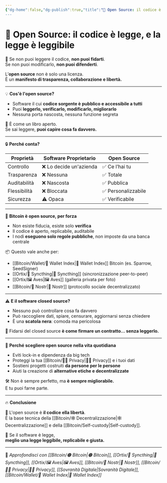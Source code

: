 ```yaml
---
{"dg-home":false,"dg-publish":true,"title":"🧬 Open Source: il codice è legge, e la legge è leggibile","tags":["OpenSource","Libertà","Sovranità","Tecnologia","Bitcoin","Sicurezza","Trasparenza"],"date":"2025-07-09","permalink":"/bitcoin/open-source/","dgPassFrontmatter":true}
---
```



# 🧬 Open Source: il codice è legge, e la legge è leggibile

🧠 Se non puoi leggere il codice, **non puoi fidarti**.  
Se non puoi modificarlo, **non puoi difenderti**.

L’**open source** non è solo una licenza.  
È un **manifesto di trasparenza, collaborazione e libertà.**

---

💡 **Cos'è l'open source?**

- Software il cui **codice sorgente è pubblico e accessibile a tutti**  
- Puoi **leggerlo, verificarlo, modificarlo, migliorarlo**  
- Nessuna porta nascosta, nessuna funzione segreta

📖 È come un libro aperto.  
Se sai leggere, **puoi capire cosa fa davvero.**

---

🔒 **Perché conta?**

| Proprietà        | Software Proprietario | Open Source         |
|------------------|------------------------|----------------------|
| Controllo        | ❌ Lo decide un'azienda | ✅ Ce l’hai tu       |
| Trasparenza      | ❌ Nessuna              | ✅ Totale            |
| Auditabilità     | ❌ Nascosta             | ✅ Pubblica          |
| Flessibilità     | ❌ Bloccata             | ✅ Personalizzabile  |
| Sicurezza        | ⚠️ Opaca                | ✅ Verificabile      |

---

🔐 **Bitcoin è open source, per forza**

- Non esiste fiducia, esiste solo **verifica**
- Il codice è aperto, replicabile, auditabile  
- I nodi **eseguono solo regole pubbliche**, non imposte da una banca centrale

📦 Questo vale anche per:
- [[Bitcoin/Wallet/🧭 Wallet Index\|🧭 Wallet Index]] Bitcoin (es. Sparrow, SeedSigner)  
- [[Ortix/🔄 Syncthing\|🔄 Syncthing]] (sincronizzazione peer-to-peer)  
- [[Ortix/🖼️ Aves\|🖼️ Aves]] (galleria privata per foto)  
- [[Bitcoin/📡 Nostr\|📡 Nostr]] (protocollo sociale decentralizzato)

---

⚠️ **E il software closed source?**

- Nessuno può controllare cosa fa davvero  
- Può raccogliere dati, spiare, censurare, aggiornarsi senza chiedere  
- È una **scatola nera**: comoda ma pericolosa

🧨 Fidarsi del closed source **è come firmare un contratto… senza leggerlo.**

---

🌱 **Perché scegliere open source nella vita quotidiana**

- Eviti lock-in e dipendenza da big tech  
- Proteggi la tua [[Bitcoin/🕵️‍♂️ Privacy\|🕵️‍♂️ Privacy]] e i tuoi dati  
- Sostieni progetti costruiti **da persone per le persone**  
- Aiuti la creazione di **alternative etiche e decentralizzate**

🛠️ Non è sempre perfetto, ma **è sempre migliorabile.**  
E tu puoi farne parte.

---

🔥 **Conclusione**

🧬 L'open source è **il codice ella libertà**.  
È la base tecnica della [[Bitcoin/🕸️ Decentralizzazione\|🕸️ Decentralizzazione]] e della [[Bitcoin/Self-custody\|Self-custody]].

📖 Se il software è legge,  
**meglio una legge leggibile, replicabile e giusta.**

---

🔗 _Approfondisci con [[Bitcoin/🟠 Bitcoin\|🟠 Bitcoin]], [[Ortix/🔄 Syncthing\|🔄 Syncthing]], [[Ortix/🖼️ Aves\|🖼️ Aves]], [[Bitcoin/📡 Nostr\|📡 Nostr]], [[Bitcoin/🕵️‍♂️ Privacy\|🕵️‍♂️ Privacy]], [[Sovranità Digitale\|Sovranità Digitale]], [[Bitcoin/Wallet/🧭 Wallet Index\|🧭 Wallet Index]]_